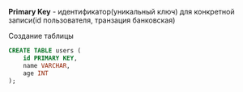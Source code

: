 
**Primary Key** - идентификатор(уникальный ключ) для конкретной записи(id пользователя, транзация банковская)

Создание таблицы

```sql
CREATE TABLE users (
	id PRIMARY KEY,
	name VARCHAR,
	age INT 
);
```
